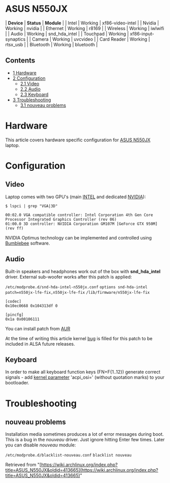 # ASUS N550JX

| **Device** | **Status** | **Module** |
| Intel | Working | xf86-video-intel |
| Nvidia | Working | nvidia |
| Ethernet | Working | r8169 |
| Wireless | Working | iwlwifi |
| Audio | Working | snd_hda_intel |
| Touchpad | Working | xf86-input-synaptics |
| Camera | Working | uvcvideo |
| Card Reader | Working | rtsx_usb |
| Bluetooth | Working | bluetooth |

## Contents

*   [1 Hardware](#Hardware)
*   [2 Configuration](#Configuration)
    *   [2.1 Video](#Video)
    *   [2.2 Audio](#Audio)
    *   [2.3 Keyboard](#Keyboard)
*   [3 Troubleshooting](#Troubleshooting)
    *   [3.1 nouveau problems](#nouveau_problems)

# Hardware

This article covers hardware specific configuration for [ASUS N550JX](https://www.asus.com/Notebooks/N550JX/specifications/) laptop.

# Configuration

## Video

Laptop comes with two GPU's (main [INTEL](/index.php/Intel_graphics "Intel graphics") and dedicated [NVIDIA](/index.php/NVIDIA "NVIDIA")):

```
$ lspci | grep "VGA|3D"

```

```
00:02.0 VGA compatible controller: Intel Corporation 4th Gen Core Processor Integrated Graphics Controller (rev 06)
01:00.0 3D controller: NVIDIA Corporation GM107M [GeForce GTX 950M] (rev ff)
```

NVIDIA Optimus technology can be implemented and controlled using [Bumblebee](/index.php/Bumblebee "Bumblebee") software.

## Audio

Built-in speakers and headphones work out of the box with **snd_hda_intel** driver. External sub-woofer works after this patch is applied:

 `/etc/modprobe.d/snd-hda-intel-n550jx.conf`  `options snd-hda-intel patch=n550jx-lfe-fix,n550jx-lfe-fix`  `/lib/firmware/n550jx-lfe-fix` 

```
[codec]
0x10ec0668 0x104313df 0

[pincfg]
0x1a 0x00106111
```

You can install patch from [AUR](https://aur.archlinux.org/packages/asus-n550jx-subwoofer-fix/)

At the time of writing this article kernel [bug](https://bugzilla.kernel.org/show_bug.cgi?id=110001) is filled for this patch to be included in ALSA future releases.

## Keyboard

In order to make all keyboard function keys (FN+F{1..12}) generate correct signals - add [kernel parameter](/index.php/Kernel_parameters "Kernel parameters") 'acpi_osi=' (without quotation marks) to your bootloader.

# Troubleshooting

## nouveau problems

Installation media sometimes produces a lot of error messages during boot. This is a bug in the _nouveau_ driver. Just ignore hitting Enter few times. Later you can disable _nouveau_ module:

 `/etc/modprobe.d/blacklist-nouveau.conf`  `blacklist nouveau` 

Retrieved from "[https://wiki.archlinux.org/index.php?title=ASUS_N550JX&oldid=413665](https://wiki.archlinux.org/index.php?title=ASUS_N550JX&oldid=413665)"